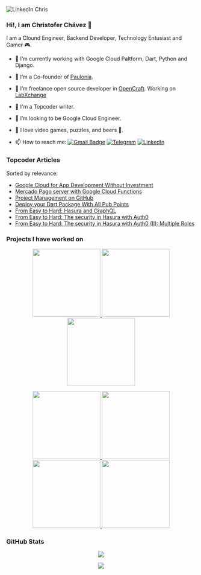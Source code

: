 ![LinkedIn Chris](https://user-images.githubusercontent.com/11827305/141887040-4f8a2f75-f080-4592-b94a-580716aad894.png)


### Hi!, I am Christofer Chávez 👋

I am a Clound Engineer, Backend Developer, Technology Entusiast and Gamer :video_game:.

- 🔭 I’m currently working with Google Cloud Paltform, Dart, Python and Django.

- 🌱 I’m a Co-founder of [Paulonia](https://paulonia.dev/).

- :notebook: I’m freelance open source developer in [OpenCraft](https://www.linkedin.com/company/open-craft/mycompany/). Working on [LabXchange](https://www.labxchange.org/)

- :memo: I'm a Topcoder writer.

- 👯 I’m looking to be Google Cloud Engineer.

- :space_invader: I love video games, puzzles, and beers :beer:.

- 📫 How to reach me: [![Gmail Badge](https://img.shields.io/badge/-chris@paulonia.dev-c14438?style=flat-square&logo=Gmail&logoColor=white&link=mailto:chris@paulonia.dev)](mailto:chris@paulonia.dev)
[![Telegram](https://img.shields.io/badge/Join%20us%20on-Telegram-blue?style=flat-square&logo=telegram)](https://t.me/XnpioChV)
<a href="https://www.linkedin.com/in/chrischv" target="_blank"><img src="https://img.shields.io/badge/LinkedIn-%230077B5.svg?&style=flat-square&logo=linkedin&logoColor=white" alt="LinkedIn"></a>

### Topcoder Articles

Sorted by relevance:

- [Google Cloud for App Development Without Investment](https://www.topcoder.com/thrive/articles/google-cloud-for-app-development-without-investment)
- [Mercado Pago server with Google Cloud Functions](https://www.topcoder.com/thrive/articles/mercado-pago-server-with-google-cloud-functions)
- [Project Management on GitHub](https://www.topcoder.com/thrive/articles/project-management-on-github)
- [Deploy your Dart Package With All Pub Points](https://www.topcoder.com/thrive/articles/deploy-your-dart-package-with-all-pub-points)
- [From Easy to Hard: Hasura and GraphQL](https://www.topcoder.com/thrive/articles/From%20Easy%20to%20Hard:%20Hasura%20and%20GraphQL)
- [From Easy to Hard: The security in Hasura with Auth0](https://www.topcoder.com/thrive/articles/From%20Easy%20to%20Hard:%20The%20security%20in%20Hasura%20with%20Auth0)
- [From Easy to Hard: The security in Hasura with Auth0 (II): Multiple Roles](https://www.topcoder.com/thrive/articles/from-easy-to-hard-the-security-in-hasura-with-auth0-ii-multiple-roles)

### Projects I have worked on

<p align="center">
  <a href="https://www.labxchange.org/">
    <img height="180" src="https://user-images.githubusercontent.com/11827305/152666104-447d2220-6c50-4b2d-a584-85a664ed1b46.png">
  </a>
  <a href="https://github.com/openedx/edx-platform">
    <img height="180" src="https://user-images.githubusercontent.com/11827305/152666134-62ef86e2-0851-46d4-8d5b-e36c4b21e2ae.png">
  </a>
  <a href="https://www.facebook.com/viabobyApp/">
    <img height="180" src="https://user-images.githubusercontent.com/11827305/152666269-53a1cdd2-6432-4b43-9b95-3e0ea9d4447a.png">
  </a>
</p>
<p align="center">
  <a href="https://www.facebook.com/ShakaPokePeru/">
      <img height="180" src="https://user-images.githubusercontent.com/11827305/152666309-e2c3d3f1-66fb-466c-8289-635604c45d53.png">
  </a>
  <a href="https://apps.apple.com/us/app/fitmind-live-coaching-program/id1585726488">
      <img height="180" src="https://user-images.githubusercontent.com/11827305/152666427-9039eb19-4055-4c2a-b96b-b189912960fe.png">
  </a>
  <a href="https://apps.apple.com/us/app/negocia-compra-y-vende/id1590362731">
      <img height="180" src="https://user-images.githubusercontent.com/11827305/152666521-a2878666-463a-4429-add5-4f292d0800d7.png">
  </a>
  <a href="https://play.google.com/store/apps/details?id=com.growi.ecommerce.app&hl=en_US&gl=US">
      <img height="180" src="https://user-images.githubusercontent.com/11827305/152666607-01905063-eeeb-46bd-a26e-de2118e4de4d.png">
  </a>
</p>





### GitHub Stats

<p align="center">
  <img src="https://github-readme-stats.vercel.app/api?username=ChrisChV&theme=algolia&count_private=true&show_icons=true">
</p>
<p align="center">
  <img src="https://github-readme-streak-stats.herokuapp.com?user=ChrisChV&theme=algolia">
</p>

